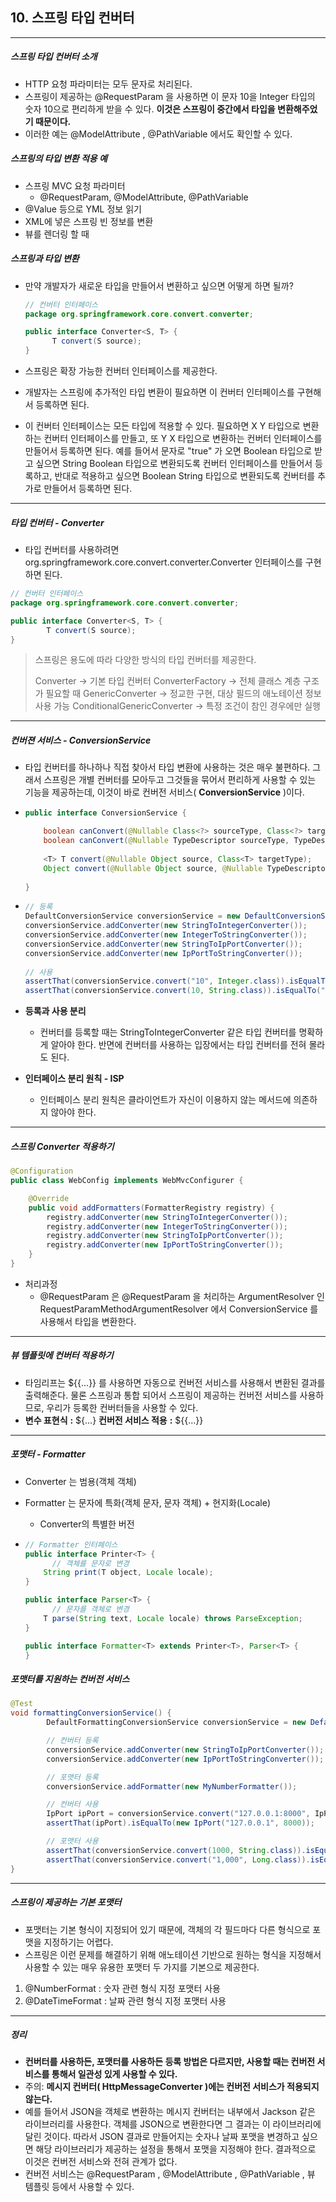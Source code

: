 ## 10. 스프링 타입 컨버터

----

##### 스프링 타입 컨버터 소개

- HTTP 요청 파라미터는 모두 문자로 처리된다.
- 스프링이 제공하는 @RequestParam 을 사용하면 이 문자 10을 Integer 타입의 숫자 10으로 편리하게 받을 수 있다.
  **이것은 스프링이 중간에서 타입을 변환해주었기 때문이다.**
- 이러한 예는 @ModelAttribute , @PathVariable 에서도 확인할 수 있다.

##### 스프링의 타입 변환 적용 예

- 스프링 MVC 요청 파라미터
  - @RequestParam, @ModelAttribute, @PathVariable
- @Value 등으로 YML 정보 읽기
- XML에 넣은 스프링 빈 정보를 변환
- 뷰를 렌더링 할 때

##### 스프링과 타입 변환

- 만약 개발자가 새로운 타입을 만들어서 변환하고 싶으면 어떻게 하면 될까?

  ```java
  // 컨버터 인터페이스
  package org.springframework.core.convert.converter;
  
  public interface Converter<S, T> {
  		T convert(S source);
  }
  ```

- 스프링은 확장 가능한 컨버터 인터페이스를 제공한다.

- 개발자는 스프링에 추가적인 타입 변환이 필요하면 이 컨버터 인터페이스를 구현해서 등록하면 된다.

- 이 컨버터 인터페이스는 모든 타입에 적용할 수 있다. 
  필요하면 X Y 타입으로 변환하는 컨버터 인터페이스를 만들고, 또 Y X 타입으로 변환하는 컨버터 인터페이스를 만들어서 등록하면 된다. 
  예를 들어서 문자로 "true" 가 오면 Boolean 타입으로 받고 싶으면 String Boolean 타입으로 변환되도록 컨버터 인터페이스를 만들어서 등록하고, 반대로 적용하고 싶으면 Boolean String 타입으로 변환되도록 컨버터를 추가로 만들어서 등록하면 된다.

----

##### 타입 컨버터 - Converter

- 타입 컨버터를 사용하려면 org.springframework.core.convert.converter.Converter 인터페이스를 구현하면 된다.

```java
// 컨버터 인터페이스
package org.springframework.core.convert.converter;

public interface Converter<S, T> {
		T convert(S source);
}
```

>스프링은 용도에 따라 다양한 방식의 타입 컨버터를 제공한다.
>
>Converter -> 기본 타입 컨버터
>ConverterFactory -> 전체 클래스 계층 구조가 필요할 때
>GenericConverter -> 정교한 구현, 대상 필드의 애노테이션 정보 사용 가능
>ConditionalGenericConverter -> 특정 조건이 참인 경우에만 실행

----

##### 컨버젼 서비스 - ConversionService

- 타입 컨버터를 하나하나 직접 찾아서 타입 변환에 사용하는 것은 매우 불편하다.
  그래서 스프링은 개별 컨버터를 모아두고 그것들을 묶어서 편리하게 사용할 수 있는 기능을 제공하는데, 이것이 바로 컨버전 서비스( **ConversionService** )이다.

- ```java
  public interface ConversionService {
  
      boolean canConvert(@Nullable Class<?> sourceType, Class<?> targetType);
      boolean canConvert(@Nullable TypeDescriptor sourceType, TypeDescriptor targetType);
    
      <T> T convert(@Nullable Object source, Class<T> targetType);
      Object convert(@Nullable Object source, @Nullable TypeDescriptor sourceType, TypeDescriptor targetType);
    
  }
  ```

- ```java
  // 등록
  DefaultConversionService conversionService = new DefaultConversionService();
  conversionService.addConverter(new StringToIntegerConverter());
  conversionService.addConverter(new IntegerToStringConverter());
  conversionService.addConverter(new StringToIpPortConverter());
  conversionService.addConverter(new IpPortToStringConverter());
  	
  // 사용
  assertThat(conversionService.convert("10", Integer.class)).isEqualTo(10);
  assertThat(conversionService.convert(10, String.class)).isEqualTo("10");
  ```

- **등록과 사용 분리**

  - 컨버터를 등록할 때는 StringToIntegerConverter 같은 타입 컨버터를 명확하게 알아야 한다. 반면에 컨버터를 사용하는 입장에서는 타입 컨버터를 전혀 몰라도 된다.

- **인터페이스 분리 원칙 - ISP**

  - 인터페이스 분리 원칙은 클라이언트가 자신이 이용하지 않는 메서드에 의존하지 않아야 한다.

----

##### 스프링 Converter 적용하기

```java
@Configuration
public class WebConfig implements WebMvcConfigurer {

    @Override
    public void addFormatters(FormatterRegistry registry) {
        registry.addConverter(new StringToIntegerConverter());
        registry.addConverter(new IntegerToStringConverter());
        registry.addConverter(new StringToIpPortConverter());
        registry.addConverter(new IpPortToStringConverter());
    }
}
```

- 처리과정
  - @RequestParam 은 @RequestParam 을 처리하는 ArgumentResolver 인 RequestParamMethodArgumentResolver 에서 ConversionService 를 사용해서 타입을 변환한다.

---

##### 뷰 템플릿에 컨버터 적용하기

- 타임리프는 ${{...}} 를 사용하면 자동으로 컨버전 서비스를 사용해서 변환된 결과를 출력해준다. 
  물론 스프링과 통합 되어서 스프링이 제공하는 컨버전 서비스를 사용하므로, 우리가 등록한 컨버터들을 사용할 수 있다.
- **변수 표현식** **:** ${...}
  **컨버전 서비스 적용** **:** ${{...}}

----

##### 포맷터 - Formatter

- Converter 는 범용(객체 객체)

- Formatter 는 문자에 특화(객체 문자, 문자 객체) + 현지화(Locale)

  - Converter의 특별한 버전

- ```java
  // Formatter 인터페이스
  public interface Printer<T> {
  		// 객체를 문자로 변경
      String print(T object, Locale locale);
  }
  
  public interface Parser<T> {
  		// 문자를 객체로 변경
      T parse(String text, Locale locale) throws ParseException;
  }
  
  public interface Formatter<T> extends Printer<T>, Parser<T> {
  }
  
  ```

##### 포맷터를 지원하는 컨버전 서비스

```java
@Test
void formattingConversionService() {
        DefaultFormattingConversionService conversionService = new DefaultFormattingConversionService();

        // 컨버터 등록
        conversionService.addConverter(new StringToIpPortConverter());
        conversionService.addConverter(new IpPortToStringConverter());

        // 포맷터 등록
        conversionService.addFormatter(new MyNumberFormatter());

        // 컨버터 사용
        IpPort ipPort = conversionService.convert("127.0.0.1:8000", IpPort.class);
        assertThat(ipPort).isEqualTo(new IpPort("127.0.0.1", 8000));

        // 포맷터 사용
        assertThat(conversionService.convert(1000, String.class)).isEqualTo("1,000");
        assertThat(conversionService.convert("1,000", Long.class)).isEqualTo(1000);
}
```

----

##### 스프링이 제공하는 기본 포맷터

- 포맷터는 기본 형식이 지정되어 있기 때문에, 객체의 각 필드마다 다른 형식으로 포맷을 지정하기는 어렵다.
- 스프링은 이런 문제를 해결하기 위해 애노테이션 기반으로 원하는 형식을 지정해서 사용할 수 있는 매우 유용한 포맷터 두 가지를 기본으로 제공한다.

1. @NumberFormat : 숫자 관련 형식 지정 포맷터 사용
2. @DateTimeFormat : 날짜 관련 형식 지정 포맷터 사용

----

##### 정리

- **컨버터를 사용하든, 포맷터를 사용하든 등록 방법은 다르지만, 사용할 때는 컨버전 서비스를 통해서 일관성 있게 사용할 수 있다.**
- 주의: **메시지 컨버터( HttpMessageConverter )에는 컨버전 서비스가 적용되지 않는다.**
- 예를 들어서 JSON을 객체로 변환하는 메시지 컨버터는 내부에서 Jackson 같은 라이브러리를 사용한다. 객체를 JSON으로 변환한다면 그 결과는 이 라이브러리에 달린 것이다. 
  따라서 JSON 결과로 만들어지는 숫자나 날짜 포맷을 변경하고 싶으면 해당 라이브러리가 제공하는 설정을 통해서 포맷을 지정해야 한다. 결과적으로 이것은 컨버전 서비스와 전혀 관계가 없다.
- 컨버전 서비스는 @RequestParam , @ModelAttribute , @PathVariable , 뷰 템플릿 등에서 사용할 수 있다.





